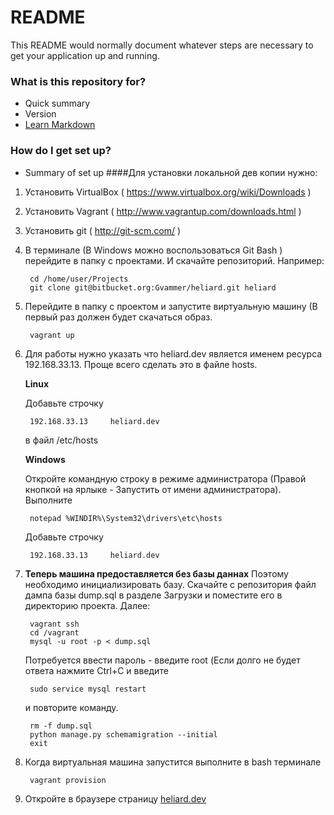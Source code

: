 # README #

This README would normally document whatever steps are necessary to get your application up and running.

### What is this repository for? ###

* Quick summary
* Version
* [Learn Markdown](https://bitbucket.org/tutorials/markdowndemo)

### How do I get set up? ###

* Summary of set up
####Для установки локальной дев копии нужно:

1. Установить VirtualBox ( https://www.virtualbox.org/wiki/Downloads )

2. Установить Vagrant ( http://www.vagrantup.com/downloads.html )

3. Установить git ( http://git-scm.com/ )

4. В терминале (В Windows можно воспользоваться Git Bash )
   перейдите в папку с проектами. И скачайте репозиторий.
   Например:

        cd /home/user/Projects
        git clone git@bitbucket.org:Gvammer/heliard.git heliard

5. Перейдите в папку с проектом и запустите виртуальную машину (В первый раз должен будет скачаться образ.

        vagrant up

6. Для работы нужно указать что heliard.dev является именем ресурса 192.168.33.13.
    Проще всего сделать это в файле hosts.
    
    **Linux**
    
    Добавьте строчку

        192.168.33.13     heliard.dev

    в файл /etc/hosts

     **Windows**
     
     Откройте командную строку в режиме администратора (Правой кнопкой на ярлыке - Запустить от имени администратора).
     Выполните

        notepad %WINDIR%\System32\drivers\etc\hosts

    Добавьте строчку

        192.168.33.13     heliard.dev

7. **Теперь машина предоставляется без базы даннах**
 Поэтому необходимо инициализировать базу.
 Скачайте с репозитория файл дампа базы dump.sql в разделе Загрузки
 и поместите его в директорию проекта. Далее:

        vagrant ssh
        cd /vagrant
        mysql -u root -p < dump.sql

    Потребуется ввести пароль - введите root
    (Если долго не будет ответа нажмите Ctrl+C и введите

        sudo service mysql restart

    и повторите команду.

        rm -f dump.sql
        python manage.py schemamigration --initial
        exit

8. Когда виртуальная машина запустится выполните в bash терминале

        vagrant provision

9. Откройте в браузере страницу [heliard.dev](http://heliard.dev)
